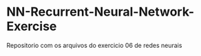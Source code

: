 # NN-Recurrent-Neural-Network-Exercise
Repositorio com os arquivos do exercicio 06 de redes neurais

